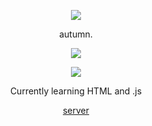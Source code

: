 <p align="center">  
<img src="https://media.discordapp.net/attachments/813341662545313832/813343404507267092/pokemon_pixel.gif">
</p>
<p align="center">
    autumn.
<p align="center">  
<img src="https://komarev.com/ghpvc/?username=autumn1337&color=blueviolet">
</p>
    <p align="center">
  <img src="https://discord.c99.nl/widget/theme-4/976322620754632724.png"/>
</p>
<p align="center">
Currently learning HTML and .js
<p align="center">
    <a href="https://discord.gg/vHFNnKZvfN">server</a>
